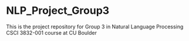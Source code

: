 # NLP_Project_Group3
This is the project repository for Group 3 in Natural Language Processing CSCI 3832-001 course at CU Boulder 
